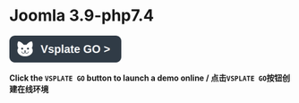 # Joomla 3.9-php7.4

<a href="https://www.vsplate.com/?docker-compose=https://github.com/vsplate/dcenvs/joomla/3.9-php7.4"><img alt="VSPLATE GO" src="https://raw.githubusercontent.com/vsplate/images/master/vsgo_btn.png" width="200px"></a>

**Click the `VSPLATE GO` button to launch a demo online / 点击`VSPLATE GO`按钮创建在线环境**